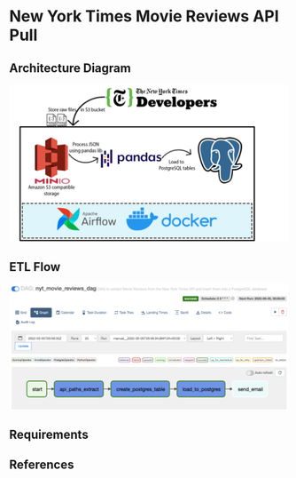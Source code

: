 # New York Times Movie Reviews API Pull

## Architecture Diagram

![diagram](assets/archi_diagram.png)

## ETL Flow

![etl_flow](assets/etl_flow.png)

## Requirements

## References
